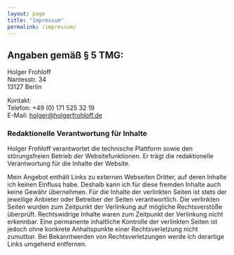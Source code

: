 ```yaml
---
layout: page
title: "Impressum"
permalink: /impressum/
---
```


## Angaben gemäß § 5 TMG:

Holger Frohloff  
Nantesstr. 34  
13127 Berlin  

Kontakt:  
Telefon: +49 (0) 171 525 32 19  
E-Mail: holger@holgerfrohloff.de  

### Redaktionelle Verantwortung für Inhalte

Holger Frohloff verantwortet die technische Plattform sowie den störungsfreien Betrieb der Websitefunktionen. Er trägt die redaktionelle Verantwortung für die Inhalte der Website.

Mein Angebot enthält Links zu externen Webseiten Dritter, auf deren Inhalte ich keinen Einfluss habe. Deshalb kann ich für diese fremden Inhalte auch keine Gewähr übernehmen. Für die Inhalte der verlinkten Seiten ist stets der jeweilige Anbieter oder Betreiber der Seiten verantwortlich. Die verlinkten Seiten wurden zum Zeitpunkt der Verlinkung auf mögliche Rechtsverstöße überprüft. Rechtswidrige Inhalte waren zum Zeitpunkt der Verlinkung nicht erkennbar. Eine permanente inhaltliche Kontrolle der verlinkten Seiten ist jedoch ohne konkrete Anhaltspunkte einer Rechtsverletzung nicht zumutbar. Bei Bekanntwerden von Rechtsverletzungen werde ich derartige Links umgehend entfernen.

